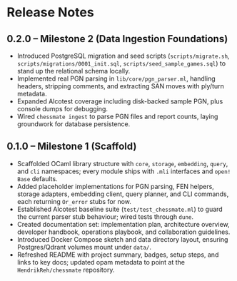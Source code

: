 # Release Notes

## 0.2.0 – Milestone 2 (Data Ingestion Foundations)
- Introduced PostgreSQL migration and seed scripts (`scripts/migrate.sh`, `scripts/migrations/0001_init.sql`, `scripts/seed_sample_games.sql`) to stand up the relational schema locally.
- Implemented real PGN parsing in `lib/core/pgn_parser.ml`, handling headers, stripping comments, and extracting SAN moves with ply/turn metadata.
- Expanded Alcotest coverage including disk-backed sample PGN, plus console dumps for debugging.
- Wired `chessmate ingest` to parse PGN files and report counts, laying groundwork for database persistence.

## 0.1.0 – Milestone 1 (Scaffold)
- Scaffolded OCaml library structure with `core`, `storage`, `embedding`, `query`, and `cli` namespaces; every module ships with `.mli` interfaces and `open! Base` defaults.
- Added placeholder implementations for PGN parsing, FEN helpers, storage adapters, embedding client, query planner, and CLI commands, each returning `Or_error` stubs for now.
- Established Alcotest baseline suite (`test/test_chessmate.ml`) to guard the current parser stub behaviour; wired tests through `dune`.
- Created documentation set: implementation plan, architecture overview, developer handbook, operations playbook, and collaboration guidelines.
- Introduced Docker Compose sketch and data directory layout, ensuring Postgres/Qdrant volumes mount under `data/`.
- Refreshed README with project summary, badges, setup steps, and links to key docs; updated opam metadata to point at the `HendrikReh/chessmate` repository.
